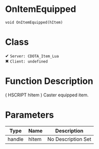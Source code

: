 # OnItemEquipped
```
void OnItemEquipped(hItem)
```
# Class
✔ `Server: CDOTA_Item_Lua`  
✖ `Client: undefined`  

# Function Description
( HSCRIPT hItem ) Caster equipped item.
# Parameters
Type|Name|Description
--|--|--
handle|hItem|No Description Set
